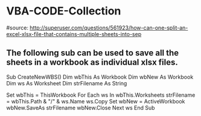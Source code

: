 # VBA-CODE-Collection

#source: http://superuser.com/questions/561923/how-can-one-split-an-excel-xlsx-file-that-contains-multiple-sheets-into-sep


## The following sub can be used to save all the sheets in a workbook as individual xlsx files.

Sub CreateNewWBS()
Dim wbThis As Workbook
Dim wbNew As Workbook
Dim ws As Worksheet
Dim strFilename As String

Set wbThis = ThisWorkbook
For Each ws In wbThis.Worksheets
    strFilename = wbThis.Path & "/" & ws.Name
    ws.Copy
    Set wbNew = ActiveWorkbook
    wbNew.SaveAs strFilename
    wbNew.Close
Next ws
End Sub


